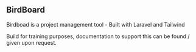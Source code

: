 ## BirdBoard
Birdboad is a project management tool - Built with Laravel and Tailwind

Build for training purposes, documentation to support this can be found / given upon request.